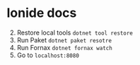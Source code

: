 # Ionide docs

2. Restore local tools `dotnet tool restore`
3. Run Paket `dotnet paket resotre`
2. Run Fornax `dotnet fornax watch`
3. Go to `localhost:8080`
